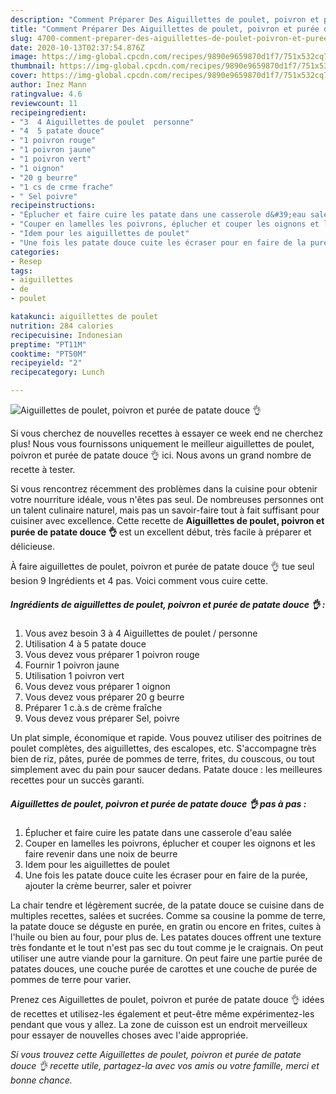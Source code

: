 ```yaml
---
description: "Comment Préparer Des Aiguillettes de poulet, poivron et purée de patate douce 👌"
title: "Comment Préparer Des Aiguillettes de poulet, poivron et purée de patate douce 👌"
slug: 4700-comment-preparer-des-aiguillettes-de-poulet-poivron-et-puree-de-patate-douce
date: 2020-10-13T02:37:54.876Z
image: https://img-global.cpcdn.com/recipes/9890e9659870d1f7/751x532cq70/aiguillettes-de-poulet-poivron-et-puree-de-patate-douce-👌-photo-principale-de-la-recette.jpg
thumbnail: https://img-global.cpcdn.com/recipes/9890e9659870d1f7/751x532cq70/aiguillettes-de-poulet-poivron-et-puree-de-patate-douce-👌-photo-principale-de-la-recette.jpg
cover: https://img-global.cpcdn.com/recipes/9890e9659870d1f7/751x532cq70/aiguillettes-de-poulet-poivron-et-puree-de-patate-douce-👌-photo-principale-de-la-recette.jpg
author: Inez Mann
ratingvalue: 4.6
reviewcount: 11
recipeingredient:
- "3  4 Aiguillettes de poulet  personne"
- "4  5 patate douce"
- "1 poivron rouge"
- "1 poivron jaune"
- "1 poivron vert"
- "1 oignon"
- "20 g beurre"
- "1 cs de crme frache"
- " Sel poivre"
recipeinstructions:
- "Éplucher et faire cuire les patate dans une casserole d&#39;eau salée"
- "Couper en lamelles les poivrons, éplucher et couper les oignons et les faire revenir dans une noix de beurre"
- "Idem pour les aiguillettes de poulet"
- "Une fois les patate douce cuite les écraser pour en faire de la purée, ajouter la crème beurrer, saler et poivrer"
categories:
- Resep
tags:
- aiguillettes
- de
- poulet

katakunci: aiguillettes de poulet 
nutrition: 284 calories
recipecuisine: Indonesian
preptime: "PT11M"
cooktime: "PT50M"
recipeyield: "2"
recipecategory: Lunch

---
```



![Aiguillettes de poulet, poivron et purée de patate douce 👌](https://img-global.cpcdn.com/recipes/9890e9659870d1f7/751x532cq70/aiguillettes-de-poulet-poivron-et-puree-de-patate-douce-👌-photo-principale-de-la-recette.jpg)

Si vous cherchez de nouvelles recettes à essayer ce week end ne cherchez plus! Nous vous fournissons uniquement le meilleur aiguillettes de poulet, poivron et purée de patate douce 👌 ici. Nous avons un grand nombre de recette à tester.

Si vous rencontrez récemment des problèmes dans la cuisine pour obtenir votre nourriture idéale, vous n'êtes pas seul. De nombreuses personnes ont un talent culinaire naturel, mais pas un savoir-faire tout à fait suffisant pour cuisiner avec excellence. Cette recette de <strong> Aiguillettes de poulet, poivron et purée de patate douce 👌 </strong> est un excellent début, très facile à préparer et délicieuse.

<!--inarticleads1-->

À faire aiguillettes de poulet, poivron et purée de patate douce 👌 tue seul besion 9 Ingrédients et 4 pas. Voici comment vous cuire cette.

##### Ingrédients de aiguillettes de poulet, poivron et purée de patate douce 👌 :

1. Vous avez besoin 3 à 4 Aiguillettes de poulet / personne
1. Utilisation 4 à 5 patate douce
1. Vous devez vous préparer 1 poivron rouge
1. Fournir 1 poivron jaune
1. Utilisation 1 poivron vert
1. Vous devez vous préparer 1 oignon
1. Vous devez vous préparer 20 g beurre
1. Préparer 1 c.à.s de crème fraîche
1. Vous devez vous préparer  Sel, poivre


Un plat simple, économique et rapide. Vous pouvez utiliser des poitrines de poulet complètes, des aiguillettes, des escalopes, etc. S&#39;accompagne très bien de riz, pâtes, purée de pommes de terre, frites, du couscous, ou tout simplement avec du pain pour saucer dedans. Patate douce : les meilleures recettes pour un succès garanti. 

<!--inarticleads2-->

##### Aiguillettes de poulet, poivron et purée de patate douce 👌 pas à pas :

1. Éplucher et faire cuire les patate dans une casserole d&#39;eau salée
1. Couper en lamelles les poivrons, éplucher et couper les oignons et les faire revenir dans une noix de beurre
1. Idem pour les aiguillettes de poulet
1. Une fois les patate douce cuite les écraser pour en faire de la purée, ajouter la crème beurrer, saler et poivrer


La chair tendre et légèrement sucrée, de la patate douce se cuisine dans de multiples recettes, salées et sucrées. Comme sa cousine la pomme de terre, la patate douce se déguste en purée, en gratin ou encore en frites, cuites à l&#39;huile ou bien au four, pour plus de. Les patates douces offrent une texture très fondante et le tout n&#39;est pas sec du tout comme je le craignais. On peut utiliser une autre viande pour la garniture. On peut faire une partie purée de patates douces, une couche purée de carottes et une couche de purée de pommes de terre pour varier. 

<!--inarticleads1-->

<p>
Prenez ces Aiguillettes de poulet, poivron et purée de patate douce 👌 idées de recettes et utilisez-les également et peut-être même expérimentez-les pendant que vous y allez. La zone de cuisson est un endroit merveilleux pour essayer de nouvelles choses avec l'aide appropriée.
</p>

<p>
<i>Si vous trouvez cette Aiguillettes de poulet, poivron et purée de patate douce 👌 recette utile, partagez-la avec vos amis ou votre famille, merci et bonne chance.</i>
</p>
